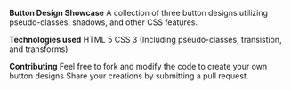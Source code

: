 **Button Design Showcase**
A collection of three button designs utilizing pseudo-classes, shadows, and other CSS features.

**Technologies used**
HTML 5
CSS 3 (Including pseudo-classes, transistion, and transforms)

**Contributing**
Feel free to fork and modify the code to create your own button designs
Share your creations by submitting a pull request.
